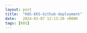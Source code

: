 ```yaml
---
layout: post
title:  "K8S-EKS-Github-deployment"
date:   2024-03-07 12:13:26 +0000
tags: [K8S]
---
```

